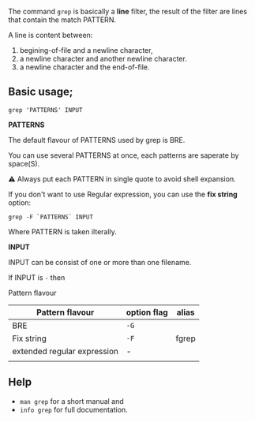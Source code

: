 
The command `grep` is basically a **line** filter, the result of the filter are lines that contain the match PATTERN. 

A line is content between: 
1. begining-of-file and a newline character,
2. a newline character and another newline character.
3. a newline character and the end-of-file. 

## Basic usage; 

```
grep 'PATTERNS' INPUT
```

**PATTERNS**

The default flavour of PATTERNS used by grep is BRE. 

You can use several PATTERNS at once, each patterns are saperate by space(S). 

:warning: Always put each PATTERN in single quote to avoid shell expansion. 

If you don't want to use Regular expression, you can use the **fix string** option: 

```
grep -F `PATTERNS` INPUT
```
Where PATTERN is taken ilterally. 

**INPUT**

INPUT can be consist of one or more than one filename. 

If INPUT is `-` then 



Pattern flavour

| Pattern flavour             | option flag | alias |
| --------------------------- | ----------- | ----- |
| BRE                         | `-G`        |       |
| Fix string                  | `-F`        | fgrep |
| extended regular expression | -           |       |
|                             |             |       |




## Help

- `man grep`  for a short manual and 
- `info grep` for full documentation.